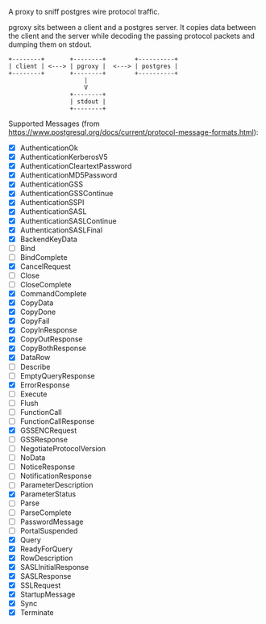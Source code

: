 A proxy to sniff postgres wire protocol traffic.

pgroxy sits between a client and a postgres server. It copies data between the client and the server while decoding the passing protocol packets and dumping them on stdout.

```
+--------+       +--------+        +----------+
| client | <---> | pgroxy |  <---> | postgres |
+--------+       +--------+        +----------+
                     |
                     V
                 +--------+
                 | stdout |
                 +--------+
```

Supported Messages (from https://www.postgresql.org/docs/current/protocol-message-formats.html):

- [x] AuthenticationOk
- [x] AuthenticationKerberosV5
- [x] AuthenticationCleartextPassword
- [x] AuthenticationMD5Password
- [x] AuthenticationGSS
- [x] AuthenticationGSSContinue
- [x] AuthenticationSSPI
- [x] AuthenticationSASL
- [x] AuthenticationSASLContinue
- [x] AuthenticationSASLFinal
- [x] BackendKeyData
- [ ] Bind
- [ ] BindComplete
- [x] CancelRequest
- [ ] Close
- [ ] CloseComplete
- [x] CommandComplete
- [x] CopyData
- [x] CopyDone
- [x] CopyFail
- [x] CopyInResponse
- [x] CopyOutResponse
- [x] CopyBothResponse
- [x] DataRow
- [ ] Describe
- [ ] EmptyQueryResponse
- [x] ErrorResponse
- [ ] Execute
- [ ] Flush
- [ ] FunctionCall
- [ ] FunctionCallResponse
- [x] GSSENCRequest
- [ ] GSSResponse
- [ ] NegotiateProtocolVersion
- [ ] NoData
- [ ] NoticeResponse
- [ ] NotificationResponse
- [ ] ParameterDescription
- [x] ParameterStatus
- [ ] Parse
- [ ] ParseComplete
- [ ] PasswordMessage
- [ ] PortalSuspended
- [x] Query
- [x] ReadyForQuery
- [x] RowDescription
- [x] SASLInitialResponse
- [x] SASLResponse
- [x] SSLRequest
- [x] StartupMessage
- [x] Sync
- [x] Terminate
